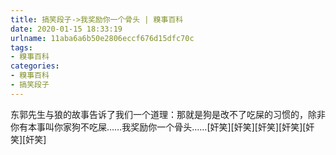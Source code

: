 ```yaml
---
title: 搞笑段子->我奖励你一个骨头 | 糗事百科
date: 2020-01-15 18:33:19
urlname: 11aba6a6b50e2806eccf676d15dfc70c
tags: 
- 糗事百科
categories:
- 糗事百科
- 搞笑段子
---
```

东郭先生与狼的故事告诉了我们一个道理：那就是狗是改不了吃屎的习惯的，除非你有本事叫你家狗不吃屎……我奖励你一个骨头……[奸笑][奸笑][奸笑][奸笑][奸笑][奸笑]


